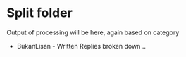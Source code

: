 # Split folder

Output of  processing will be here, again  based on category

-  BukanLisan - Written Replies broken down ..

